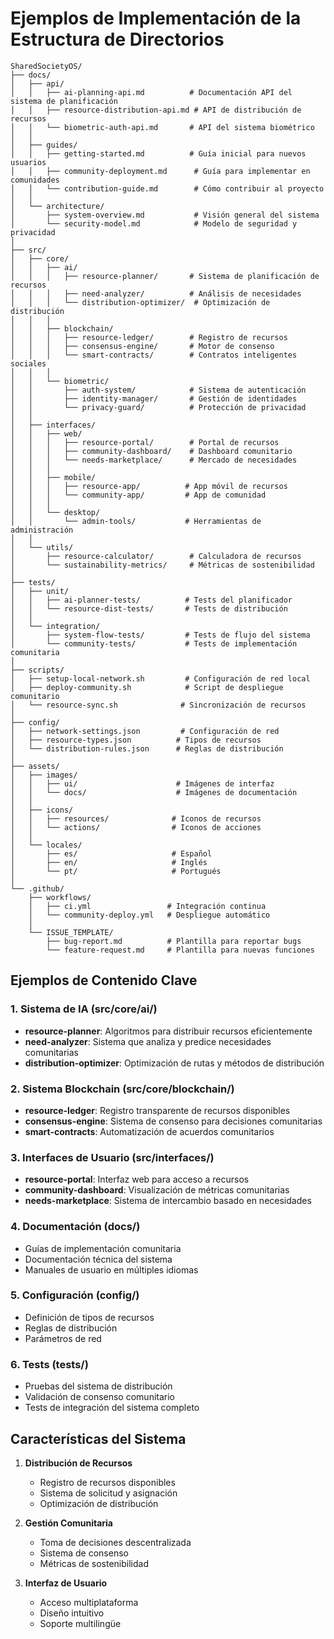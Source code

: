 # Ejemplos de Implementación de la Estructura de Directorios

```
SharedSocietyOS/
├── docs/
│   ├── api/
│   │   ├── ai-planning-api.md          # Documentación API del sistema de planificación
│   │   ├── resource-distribution-api.md # API de distribución de recursos
│   │   └── biometric-auth-api.md       # API del sistema biométrico
│   │
│   ├── guides/
│   │   ├── getting-started.md          # Guía inicial para nuevos usuarios
│   │   ├── community-deployment.md      # Guía para implementar en comunidades
│   │   └── contribution-guide.md        # Cómo contribuir al proyecto
│   │
│   └── architecture/
│       ├── system-overview.md           # Visión general del sistema
│       └── security-model.md            # Modelo de seguridad y privacidad
│
├── src/
│   ├── core/
│   │   ├── ai/
│   │   │   ├── resource-planner/       # Sistema de planificación de recursos
│   │   │   ├── need-analyzer/          # Análisis de necesidades
│   │   │   └── distribution-optimizer/  # Optimización de distribución
│   │   │
│   │   ├── blockchain/
│   │   │   ├── resource-ledger/        # Registro de recursos
│   │   │   ├── consensus-engine/       # Motor de consenso
│   │   │   └── smart-contracts/        # Contratos inteligentes sociales
│   │   │
│   │   └── biometric/
│   │       ├── auth-system/            # Sistema de autenticación
│   │       ├── identity-manager/       # Gestión de identidades
│   │       └── privacy-guard/          # Protección de privacidad
│   │
│   ├── interfaces/
│   │   ├── web/
│   │   │   ├── resource-portal/        # Portal de recursos
│   │   │   ├── community-dashboard/    # Dashboard comunitario
│   │   │   └── needs-marketplace/      # Mercado de necesidades
│   │   │
│   │   ├── mobile/
│   │   │   ├── resource-app/          # App móvil de recursos
│   │   │   └── community-app/         # App de comunidad
│   │   │
│   │   └── desktop/
│   │       └── admin-tools/           # Herramientas de administración
│   │
│   └── utils/
│       ├── resource-calculator/        # Calculadora de recursos
│       └── sustainability-metrics/     # Métricas de sostenibilidad
│
├── tests/
│   ├── unit/
│   │   ├── ai-planner-tests/          # Tests del planificador
│   │   └── resource-dist-tests/       # Tests de distribución
│   │
│   └── integration/
│       ├── system-flow-tests/         # Tests de flujo del sistema
│       └── community-tests/           # Tests de implementación comunitaria
│
├── scripts/
│   ├── setup-local-network.sh         # Configuración de red local
│   ├── deploy-community.sh            # Script de despliegue comunitario
│   └── resource-sync.sh              # Sincronización de recursos
│
├── config/
│   ├── network-settings.json         # Configuración de red
│   ├── resource-types.json          # Tipos de recursos
│   └── distribution-rules.json      # Reglas de distribución
│
├── assets/
│   ├── images/
│   │   ├── ui/                      # Imágenes de interfaz
│   │   └── docs/                    # Imágenes de documentación
│   │
│   ├── icons/
│   │   ├── resources/              # Iconos de recursos
│   │   └── actions/                # Iconos de acciones
│   │
│   └── locales/
│       ├── es/                     # Español
│       ├── en/                     # Inglés
│       └── pt/                     # Portugués
│
└── .github/
    ├── workflows/
    │   ├── ci.yml                 # Integración continua
    │   └── community-deploy.yml   # Despliegue automático
    │
    └── ISSUE_TEMPLATE/
        ├── bug-report.md          # Plantilla para reportar bugs
        └── feature-request.md     # Plantilla para nuevas funciones
```

## Ejemplos de Contenido Clave

### 1. Sistema de IA (src/core/ai/)
- **resource-planner**: Algoritmos para distribuir recursos eficientemente
- **need-analyzer**: Sistema que analiza y predice necesidades comunitarias
- **distribution-optimizer**: Optimización de rutas y métodos de distribución

### 2. Sistema Blockchain (src/core/blockchain/)
- **resource-ledger**: Registro transparente de recursos disponibles
- **consensus-engine**: Sistema de consenso para decisiones comunitarias
- **smart-contracts**: Automatización de acuerdos comunitarios

### 3. Interfaces de Usuario (src/interfaces/)
- **resource-portal**: Interfaz web para acceso a recursos
- **community-dashboard**: Visualización de métricas comunitarias
- **needs-marketplace**: Sistema de intercambio basado en necesidades

### 4. Documentación (docs/)
- Guías de implementación comunitaria
- Documentación técnica del sistema
- Manuales de usuario en múltiples idiomas

### 5. Configuración (config/)
- Definición de tipos de recursos
- Reglas de distribución
- Parámetros de red

### 6. Tests (tests/)
- Pruebas del sistema de distribución
- Validación de consenso comunitario
- Tests de integración del sistema completo

## Características del Sistema

1. **Distribución de Recursos**
   - Registro de recursos disponibles
   - Sistema de solicitud y asignación
   - Optimización de distribución

2. **Gestión Comunitaria**
   - Toma de decisiones descentralizada
   - Sistema de consenso
   - Métricas de sostenibilidad

3. **Interfaz de Usuario**
   - Acceso multiplataforma
   - Diseño intuitivo
   - Soporte multilingüe